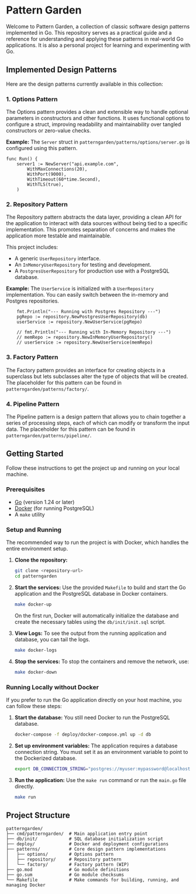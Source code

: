 # Pattern Garden

Welcome to Pattern Garden, a collection of classic software design patterns implemented in Go. This repository serves as a practical guide and a reference for understanding and applying these patterns in real-world Go applications. It is also a personal project for learning and experimenting with Go.

## Implemented Design Patterns

Here are the design patterns currently available in this collection:

### 1. Options Pattern

The Options pattern provides a clean and extensible way to handle optional parameters in constructors and other functions. It uses functional options to configure a struct, improving readability and maintainability over tangled constructors or zero-value checks.

**Example:**
The `Server` struct in `patterngarden/patterns/options/server.go` is configured using this pattern.

```patterngarden/patterns/options/server.go#L68-73
func Run() {
	server1 := NewServer("api.example.com",
		WithMaxConnections(20),
		WithPort(9000),
		WithTimeout(60*time.Second),
		WithTLS(true),
	)
```

### 2. Repository Pattern

The Repository pattern abstracts the data layer, providing a clean API for the application to interact with data sources without being tied to a specific implementation. This promotes separation of concerns and makes the application more testable and maintainable.

This project includes:
-   A generic `UserRepository` interface.
-   An `InMemoryUserRepository` for testing and development.
-   A `PostgresUserRepository` for production use with a PostgreSQL database.

**Example:**
The `UserService` is initialized with a `UserRepository` implementation. You can easily switch between the in-memory and Postgres repositories.

```patterngarden/cmd/patterngarden/main.go#L36-41
	fmt.Println("--- Running with Postgres Repository ---")
	pgRepo := repository.NewPostgresUserRepository(db)
	userService := repository.NewUserService(pgRepo)

	// fmt.Println("--- Running with In-Memory Repository ---")
	// memRepo := repository.NewInMemoryUserRepository()
	// userService := repository.NewUserService(memRepo)
```

### 3. Factory Pattern

The Factory pattern provides an interface for creating objects in a superclass but lets subclasses alter the type of objects that will be created. The placeholder for this pattern can be found in `patterngarden/patterns/factory/`.


### 4. Pipeline Pattern

The Pipeline pattern is a design pattern that allows you to chain together a series of processing steps, each of which can modify or transform the input data. The placeholder for this pattern can be found in `patterngarden/patterns/pipeline/`.


## Getting Started

Follow these instructions to get the project up and running on your local machine.

### Prerequisites

-   [Go](https://go.dev/doc/install) (version 1.24 or later)
-   [Docker](https://www.docker.com/products/docker-desktop/) (for running PostgreSQL)
-   A `make` utility

### Setup and Running

The recommended way to run the project is with Docker, which handles the entire environment setup.

1.  **Clone the repository:**
    ```sh
    git clone <repository-url>
    cd patterngarden
    ```

2.  **Start the services:**
    Use the provided `Makefile` to build and start the Go application and the PostgreSQL database in Docker containers.
    ```sh
    make docker-up
    ```
    On the first run, Docker will automatically initialize the database and create the necessary tables using the `db/init/init.sql` script.

3.  **View Logs:**
    To see the output from the running application and database, you can tail the logs.
    ```sh
    make docker-logs
    ```

4.  **Stop the services:**
    To stop the containers and remove the network, use:
    ```sh
    make docker-down
    ```

### Running Locally without Docker

If you prefer to run the Go application directly on your host machine, you can follow these steps:

1.  **Start the database:**
    You still need Docker to run the PostgreSQL database.
    ```sh
    docker-compose -f deploy/docker-compose.yml up -d db
    ```

2.  **Set up environment variables:**
    The application requires a database connection string. You must set it as an environment variable to point to the Dockerized database.
    ```sh
    export DB_CONNECTION_STRING="postgres://myuser:mypassword@localhost:5432/mydb?sslmode=disable"
    ```

3.  **Run the application:**
    Use the `make run` command or run the `main.go` file directly.
    ```sh
    make run
    ```

## Project Structure

```
patterngarden/
├── cmd/patterngarden/  # Main application entry point
├── db/init/            # SQL database initialization script
├── deploy/             # Docker and deployment configurations
├── patterns/           # Core design pattern implementations
│   ├── options/        # Options pattern
│   ├── repository/     # Repository pattern
│   └── factory/        # Factory pattern (WIP)
├── go.mod              # Go module definitions
├── go.sum              # Go module checksums
└── Makefile            # Make commands for building, running, and managing Docker
```
